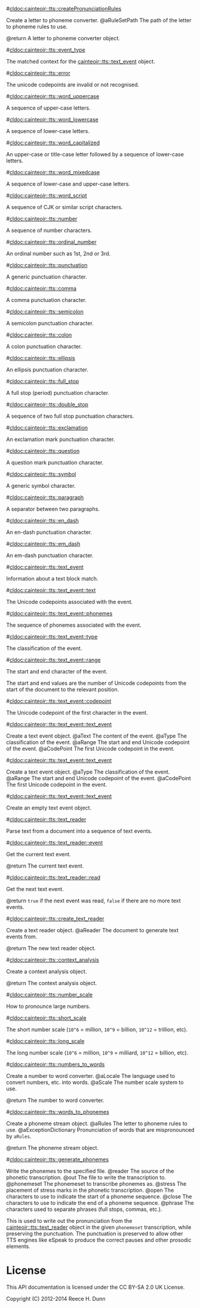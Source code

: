 #<cldoc:cainteoir::tts::createPronunciationRules>

Create a letter to phoneme converter.
@aRuleSetPath The path of the letter to phoneme rules to use.

@return A letter to phoneme converter object.

#<cldoc:cainteoir::tts::event_type>

The matched context for the <cainteoir::tts::text_event> object.

#<cldoc:cainteoir::tts::error>

The unicode codepoints are invalid or not recognised.

#<cldoc:cainteoir::tts::word_uppercase>

A sequence of upper-case letters.

#<cldoc:cainteoir::tts::word_lowercase>

A sequence of lower-case letters.

#<cldoc:cainteoir::tts::word_capitalized>

An upper-case or title-case letter followed by a sequence of lower-case letters.

#<cldoc:cainteoir::tts::word_mixedcase>

A sequence of lower-case and upper-case letters.

#<cldoc:cainteoir::tts::word_script>

A sequence of CJK or similar script characters.

#<cldoc:cainteoir::tts::number>

A sequence of number characters.

#<cldoc:cainteoir::tts::ordinal_number>

An ordinal number such as 1st, 2nd or 3rd.

#<cldoc:cainteoir::tts::punctuation>

A generic punctuation character.

#<cldoc:cainteoir::tts::comma>

A comma punctuation character.

#<cldoc:cainteoir::tts::semicolon>

A semicolon punctuation character.

#<cldoc:cainteoir::tts::colon>

A colon punctuation character.

#<cldoc:cainteoir::tts::ellipsis>

An ellipsis punctuation character.

#<cldoc:cainteoir::tts::full_stop>

A full stop (period) punctuation character.

#<cldoc:cainteoir::tts::double_stop>

A sequence of two full stop punctuation characters.

#<cldoc:cainteoir::tts::exclamation>

An exclamation mark punctuation character.

#<cldoc:cainteoir::tts::question>

A question mark punctuation character.

#<cldoc:cainteoir::tts::symbol>

A generic symbol character.

#<cldoc:cainteoir::tts::paragraph>

A separator between two paragraphs.

#<cldoc:cainteoir::tts::en_dash>

An en-dash punctuation character.

#<cldoc:cainteoir::tts::em_dash>

An em-dash punctuation character.

#<cldoc:cainteoir::tts::text_event>

Information about a text block match.

#<cldoc:cainteoir::tts::text_event::text>

The Unicode codepoints associated with the event.

#<cldoc:cainteoir::tts::text_event::phonemes>

The sequence of phonemes associated with the event.

#<cldoc:cainteoir::tts::text_event::type>

The classification of the event.

#<cldoc:cainteoir::tts::text_event::range>

The start and end character of the event.

The start and end values are the number of Unicode codepoints from the start of
the document to the relevant position.

#<cldoc:cainteoir::tts::text_event::codepoint>

The Unicode codepoint of the first character in the event.

#<cldoc:cainteoir::tts::text_event::text_event>

Create a text event object.
@aText      The content of the event.
@aType      The classification of the event.
@aRange     The start and end Unicode codepoint of the event.
@aCodePoint The first Unicode codepoint in the event.

#<cldoc:cainteoir::tts::text_event::text_event>

Create a text event object.
@aType      The classification of the event.
@aRange     The start and end Unicode codepoint of the event.
@aCodePoint The first Unicode codepoint in the event.

#<cldoc:cainteoir::tts::text_event::text_event>

Create an empty text event object.

#<cldoc:cainteoir::tts::text_reader>

Parse text from a document into a sequence of text events.

#<cldoc:cainteoir::tts::text_reader::event>

Get the current text event.

@return The current text event.

#<cldoc:cainteoir::tts::text_reader::read>

Get the next text event.

@return `true` if the next event was read, `false` if there are no more text events.

#<cldoc:cainteoir::tts::create_text_reader>

Create a text reader object.
@aReader The document to generate text events from.

@return The new text reader object.

#<cldoc:cainteoir::tts::context_analysis>

Create a context analysis object.

@return The context analysis object.

#<cldoc:cainteoir::tts::number_scale>

How to pronounce large numbers.

#<cldoc:cainteoir::tts::short_scale>

The short number scale (`10^6` = million, `10^9` = billion, `10^12` = trillion, etc).

#<cldoc:cainteoir::tts::long_scale>

The long number scale (`10^6` = million, `10^9` = milliard, `10^12` = billion, etc).

#<cldoc:cainteoir::tts::numbers_to_words>

Create a number to word converter.
@aLocale The language used to convert numbers, etc. into words.
@aScale  The number scale system to use.

@return The number to word converter.

#<cldoc:cainteoir::tts::words_to_phonemes>

Create a phoneme stream object.
@aRules               The letter to phoneme rules to use.
@aExceptionDictionary Pronunciation of words that are mispronounced by `aRules`.

@return The phoneme stream object.

#<cldoc:cainteoir::tts::generate_phonemes>

Write the phonemes to the specified file.
@reader     The source of the phonetic transcription.
@out        The file to write the transcription to.
@phonemeset The phonemeset to transcribe phonemes as.
@stress     The placement of stress marks in the phonetic transcription.
@open       The characters to use to indicate the start of a phoneme sequence.
@close      The characters to use to indicate the end of a phoneme sequence.
@phrase     The characters used to separate phrases (full stops, commas, etc.).

This is used to write out the pronunciation from the <cainteoir::tts::text_reader>
object in the given `phonemeset` transcription, while preserving the punctuation.
The punctuation is preserved to allow other TTS engines like eSpeak to produce the
correct pauses and other prosodic elements.

# License

This API documentation is licensed under the CC BY-SA 2.0 UK License.

Copyright (C) 2012-2014 Reece H. Dunn
